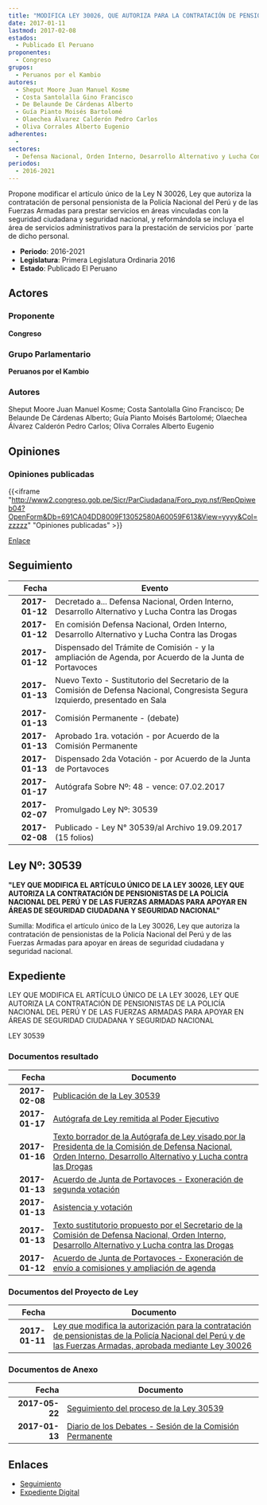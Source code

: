 ```yaml
---
title: "MODIFICA LEY 30026, QUE AUTORIZA PARA LA CONTRATACIÓN DE PENSIONISTAS DE LA POLICÍA NACIONAL DEL PERÚ Y DE LAS FUERZAS ARMADAS"
date: 2017-01-11
lastmod: 2017-02-08
estados: 
  - Publicado El Peruano
proponentes: 
  - Congreso
grupos: 
  - Peruanos por el Kambio
autores: 
  - Sheput Moore Juan Manuel Kosme
  - Costa Santolalla Gino Francisco
  - De Belaunde De Cárdenas Alberto
  - Guía Pianto Moisés Bartolomé
  - Olaechea Álvarez Calderón Pedro Carlos
  - Oliva Corrales Alberto Eugenio
adherentes: 
  - 
sectores: 
  - Defensa Nacional, Orden Interno, Desarrollo Alternativo y Lucha Contra las Drogas
periodos: 
  - 2016-2021
---
```


Propone modificar el artículo único de la Ley N 30026, Ley que autoriza la contratación de personal pensionista de la Policía Nacional del Perú y de las Fuerzas Armadas para prestar servicios en áreas vinculadas con la seguridad ciudadana y seguridad nacional, y reformándola se incluya el área de servicios administrativos para la prestación de servicios por ´parte de dicho personal.

- **Periodo**: 2016-2021
- **Legislatura**: Primera Legislatura Ordinaria 2016
- **Estado**: Publicado El Peruano

## Actores

### Proponente

**Congreso**

### Grupo Parlamentario

**Peruanos por el Kambio**

### Autores

Sheput Moore Juan Manuel Kosme; Costa Santolalla Gino Francisco; De Belaunde De Cárdenas Alberto; Guía Pianto Moisés Bartolomé; Olaechea Álvarez Calderón Pedro Carlos; Oliva Corrales Alberto Eugenio


## Opiniones

### Opiniones publicadas

{{<iframe "http://www2.congreso.gob.pe/Sicr/ParCiudadana/Foro_pvp.nsf/RepOpiweb04?OpenForm&Db=691CA04DD8009F13052580A60059F613&View=yyyy&Col=zzzzz" "Opiniones publicadas" >}}

[Enlace](http://www2.congreso.gob.pe/Sicr/ParCiudadana/Foro_pvp.nsf/RepOpiweb04?OpenForm&Db=691CA04DD8009F13052580A60059F613&View=yyyy&Col=zzzzz)

## Seguimiento

| Fecha | Evento |
|------:|--------|
| **2017-01-12** | Decretado a... Defensa Nacional, Orden Interno, Desarrollo Alternativo y Lucha Contra las Drogas|
| **2017-01-12** | En comisión Defensa Nacional, Orden Interno, Desarrollo Alternativo y Lucha Contra las Drogas|
| **2017-01-12** | Dispensado del Trámite de Comisión - y la ampliación de Agenda, por Acuerdo de la Junta de Portavoces|
| **2017-01-13** | Nuevo Texto - Sustitutorio del Secretario de la Comisión de Defensa Nacional, Congresista Segura Izquierdo, presentado en Sala|
| **2017-01-13** | Comisión Permanente - (debate)|
| **2017-01-13** | Aprobado 1ra. votación - por Acuerdo de la Comisión Permanente|
| **2017-01-13** | Dispensado 2da Votación - por Acuerdo de la Junta de Portavoces|
| **2017-01-17** | Autógrafa Sobre Nº: 48 - vence: 07.02.2017|
| **2017-02-07** | Promulgado Ley Nº: 30539|
| **2017-02-08** | Publicado - Ley N° 30539/al Archivo 19.09.2017 (15 folios)|

## Ley Nº: 30539

**"LEY QUE MODIFICA EL ARTÍCULO ÚNICO DE LA LEY 30026, LEY QUE AUTORIZA LA CONTRATACIÓN DE PENSIONISTAS DE LA POLICÍA NACIONAL DEL PERÚ Y DE LAS FUERZAS ARMADAS PARA APOYAR EN ÁREAS DE SEGURIDAD CIUDADANA Y SEGURIDAD NACIONAL"**

Sumilla: Modifica el artículo único de la Ley 30026, Ley que autoriza la contratación de pensionistas de la Policía Nacional del Perú y de las Fuerzas Armadas para apoyar en áreas de seguridad ciudadana y seguridad nacional.


## Expediente

LEY QUE MODIFICA EL ARTÍCULO ÚNICO DE LA LEY 30026, LEY QUE AUTORIZA LA CONTRATACIÓN DE PENSIONISTAS DE LA POLICÍA NACIONAL DEL PERÚ Y DE LAS FUERZAS ARMADAS PARA APOYAR EN ÁREAS DE SEGURIDAD CIUDADANA Y SEGURIDAD NACIONAL

LEY 30539


### Documentos resultado

| Fecha | Documento |
|------:|--------|
| **2017-02-08** | [Publicación de la Ley 30539](http://www.leyes.congreso.gob.pe/Documentos/2016_2021/ADLP/Normas_Legales/30539-LEY.pdf) |
| **2017-01-17** | [Autógrafa de Ley remitida al Poder Ejecutivo](http://www.leyes.congreso.gob.pe/Documentos/2016_2021/Autografas/Ley_y_de_Resolucion_Legislativa/AU0087120170117.pdf) |
| **2017-01-16** | [Texto borrador de la Autógrafa de Ley visado por la Presidenta de la Comisión de Defensa Nacional, Orden Interno, Desarrollo Alternativo y Lucha contra las Drogas](http://www.leyes.congreso.gob.pe/Documentos/2016_2021/Texto_Borrador_de_Autografa/BAU0087120170116.pdf) |
| **2017-01-13** | [Acuerdo de Junta de Portavoces - Exoneración de segunda votación](http://www.leyes.congreso.gob.pe/Documentos/2016_2021/Acuerdos/Junta_Portavoces/AJP0087120170113.pdf) |
| **2017-01-13** | [Asistencia y votación](http://www.leyes.congreso.gob.pe/Documentos/2016_2021/Asistencia_y_Votacion/Proyectos_de_Ley/AV0087120170113.pdf) |
| **2017-01-13** | [Texto sustitutorio propuesto por el Secretario de la Comisión de Defensa Nacional, Orden Interno, Desarrollo Alternativo y Lucha contra las Drogas](http://www.leyes.congreso.gob.pe/Documentos/2016_2021/Texto_Sustitutorio/Proyectos_de_Ley/TS0087120170113..pdf) |
| **2017-01-12** | [Acuerdo de Junta de Portavoces - Exoneración de envío a comisiones y ampliación de agenda](http://www.leyes.congreso.gob.pe/Documentos/2016_2021/Acuerdos/Junta_Portavoces/AJP0087120170112.pdf) |

### Documentos del Proyecto de Ley

| Fecha | Documento |
|------:|--------|
| **2017-01-11** | [Ley que modifica la autorización para la contratación de pensionistas de la Policía Nacional del Perú y de las Fuerzas Armadas, aprobada mediante Ley 30026](http://www.leyes.congreso.gob.pe/Documentos/2016_2021/Proyectos_de_Ley_y_de_Resoluciones_Legislativas/PL0087120170111..pdf) |

### Documentos de Anexo

| Fecha | Documento |
|------:|--------|
| **2017-05-22** | [Seguimiento del proceso de la Ley 30539](http://www.leyes.congreso.gob.pe/Documentos/2016_2021/Seguimiento_de_Proyectos_de_Ley/00871PL20170522.pdf) |
| **2017-01-13** | [Diario de los Debates - Sesión de la Comisión Permanente](http://www2.congreso.gob.pe/Sicr/DiarioDebates/Publicad.nsf/SesionesPleno/05256D6E0073DFE9052580A7007D1D9B/$FILE/PER-2016-6.pdf) |

## Enlaces 

- [Seguimiento](http://www2.congreso.gob.pe/Sicr/TraDocEstProc/CLProLey2016.nsf/f7fff46988ca05b1052578e100829cc7/b4221e0b6c5583b5052580a500839db3?OpenDocument)
- [Expediente Digital](http://www2.congreso.gob.pe/Sicr/TraDocEstProc/CLProLey2016.nsf/f7fff46988ca05b1052578e100829cc7/b4221e0b6c5583b5052580a500839db3?OpenDocument&Click=05257FB7005EB655.eb71d0cf91d8294e05256cdf006b5706/$Body/0.1C6C)
